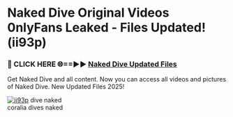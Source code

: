 # Naked Dive Original Videos 0nlyFans Leaked - Files Updated! (ii93p)

<h3>🔴 CLICK HERE 🌐==►► <a href="https://tinyurl.com/yckcrads" rel="nofollow">Naked Dive Updated Files</a></h3>

Get Naked Dive and all content. Now you can access all videos and pictures of Naked Dive. New Updated Files 2025!

[![ii93p](https://i.imgur.com/hpKpOFt.gif)](https://tinyurl.com/yckcrads)
dive naked<br>
coralia dives naked